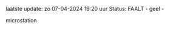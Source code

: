 laatste update: 
zo 07-04-2024 19:20   uur 
Status: FAALT - geel - 
<div class="service Y">microstation</div>